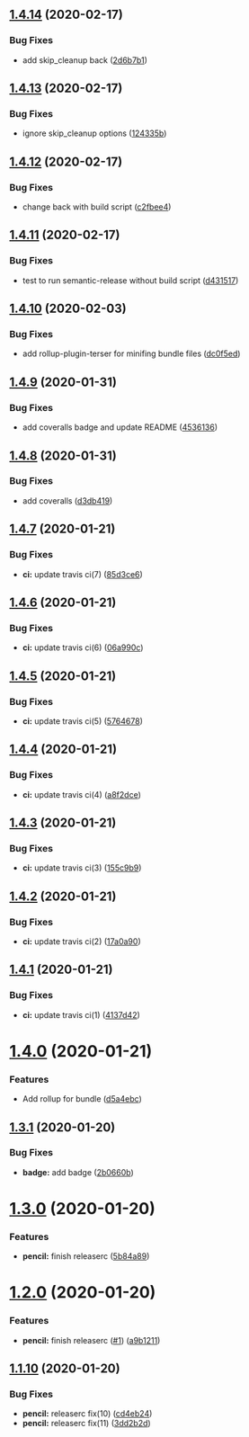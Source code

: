 ## [1.4.14](https://github.com/pjchender/semantic-release-sandbox/compare/v1.4.13...v1.4.14) (2020-02-17)


### Bug Fixes

* add skip_cleanup back ([2d6b7b1](https://github.com/pjchender/semantic-release-sandbox/commit/2d6b7b1fbefcc6fa5335a843c3bc2af2b3c85b63))

## [1.4.13](https://github.com/pjchender/semantic-release-sandbox/compare/v1.4.12...v1.4.13) (2020-02-17)


### Bug Fixes

* ignore skip_cleanup options ([124335b](https://github.com/pjchender/semantic-release-sandbox/commit/124335b76bd493b8ff728e5a0a0eca141415fb24))

## [1.4.12](https://github.com/pjchender/semantic-release-sandbox/compare/v1.4.11...v1.4.12) (2020-02-17)


### Bug Fixes

* change back with build script ([c2fbee4](https://github.com/pjchender/semantic-release-sandbox/commit/c2fbee460aff99f78e2e7e5d17a784569347073e))

## [1.4.11](https://github.com/pjchender/semantic-release-sandbox/compare/v1.4.10...v1.4.11) (2020-02-17)


### Bug Fixes

* test to run semantic-release without build script ([d431517](https://github.com/pjchender/semantic-release-sandbox/commit/d431517245585f36327d005b6ec73b7f8432e304))

## [1.4.10](https://github.com/pjchender/semantic-release-sandbox/compare/v1.4.9...v1.4.10) (2020-02-03)


### Bug Fixes

* add rollup-plugin-terser for minifing bundle files ([dc0f5ed](https://github.com/pjchender/semantic-release-sandbox/commit/dc0f5ed250b375fce9224e6d8be77db1cc88093f))

## [1.4.9](https://github.com/pjchender/semantic-release-sandbox/compare/v1.4.8...v1.4.9) (2020-01-31)


### Bug Fixes

* add coveralls badge and update README ([4536136](https://github.com/pjchender/semantic-release-sandbox/commit/4536136ee7375cc39c6809cc566a500772862ea5))

## [1.4.8](https://github.com/pjchender/semantic-release-sandbox/compare/v1.4.7...v1.4.8) (2020-01-31)


### Bug Fixes

* add coveralls ([d3db419](https://github.com/pjchender/semantic-release-sandbox/commit/d3db4199df934bc6d6944bf98d06beb11c5cba9d))

## [1.4.7](https://github.com/pjchender/semantic-release-sandbox/compare/v1.4.6...v1.4.7) (2020-01-21)


### Bug Fixes

* **ci:** update travis ci(7) ([85d3ce6](https://github.com/pjchender/semantic-release-sandbox/commit/85d3ce696c212efd3c728a714fec80a6f2665c98))

## [1.4.6](https://github.com/pjchender/semantic-release-sandbox/compare/v1.4.5...v1.4.6) (2020-01-21)


### Bug Fixes

* **ci:** update travis ci(6) ([06a990c](https://github.com/pjchender/semantic-release-sandbox/commit/06a990ce9927cfbdfb2785fb3721bfdc754c7c93))

## [1.4.5](https://github.com/pjchender/semantic-release-sandbox/compare/v1.4.4...v1.4.5) (2020-01-21)


### Bug Fixes

* **ci:** update travis ci(5) ([5764678](https://github.com/pjchender/semantic-release-sandbox/commit/5764678bf8af9c4ad098882fcacbda30accc47da))

## [1.4.4](https://github.com/pjchender/semantic-release-sandbox/compare/v1.4.3...v1.4.4) (2020-01-21)


### Bug Fixes

* **ci:** update travis ci(4) ([a8f2dce](https://github.com/pjchender/semantic-release-sandbox/commit/a8f2dcef1c40d2b597b2fe9860bdde4f73bc0739))

## [1.4.3](https://github.com/pjchender/semantic-release-sandbox/compare/v1.4.2...v1.4.3) (2020-01-21)


### Bug Fixes

* **ci:** update travis ci(3) ([155c9b9](https://github.com/pjchender/semantic-release-sandbox/commit/155c9b9709f5a28444e9b0d362fbd88febceb237))

## [1.4.2](https://github.com/pjchender/semantic-release-sandbox/compare/v1.4.1...v1.4.2) (2020-01-21)


### Bug Fixes

* **ci:** update travis ci(2) ([17a0a90](https://github.com/pjchender/semantic-release-sandbox/commit/17a0a90c451d45efbf794c2b2e471df08dbb72dc))

## [1.4.1](https://github.com/pjchender/semantic-release-sandbox/compare/v1.4.0...v1.4.1) (2020-01-21)


### Bug Fixes

* **ci:** update travis ci(1) ([4137d42](https://github.com/pjchender/semantic-release-sandbox/commit/4137d42aac0c27ce8bafcaa660a377e302ca04c1))

# [1.4.0](https://github.com/pjchender/semantic-release-sandbox/compare/v1.3.1...v1.4.0) (2020-01-21)


### Features

* Add rollup for bundle ([d5a4ebc](https://github.com/pjchender/semantic-release-sandbox/commit/d5a4ebc551ca93ccddef5cc99b67de7264eedb32))

## [1.3.1](https://github.com/pjchender/semantic-release-sandbox/compare/v1.3.0...v1.3.1) (2020-01-20)


### Bug Fixes

* **badge:** add badge ([2b0660b](https://github.com/pjchender/semantic-release-sandbox/commit/2b0660b3124539f371a5d008174e54065c33fb0d))

# [1.3.0](https://github.com/pjchender/semantic-release-sandbox/compare/v1.2.0...v1.3.0) (2020-01-20)


### Features

* **pencil:** finish releaserc ([5b84a89](https://github.com/pjchender/semantic-release-sandbox/commit/5b84a890e3bb2460f6dfe4e41ed3d6d66e13c957))

# [1.2.0](https://github.com/pjchender/semantic-release-sandbox/compare/v1.1.10...v1.2.0) (2020-01-20)


### Features

* **pencil:** finish releaserc ([#1](https://github.com/pjchender/semantic-release-sandbox/issues/1)) ([a9b1211](https://github.com/pjchender/semantic-release-sandbox/commit/a9b1211f09542dbd7ce7d062245ffe804b734195))

## [1.1.10](https://github.com/pjchender/semantic-release-sandbox/compare/v1.1.9...v1.1.10) (2020-01-20)


### Bug Fixes

* **pencil:** releaserc fix(10) ([cd4eb24](https://github.com/pjchender/semantic-release-sandbox/commit/cd4eb24e5128137feaab5050685b547e64424415))
* **pencil:** releaserc fix(11) ([3dd2b2d](https://github.com/pjchender/semantic-release-sandbox/commit/3dd2b2dcf95f6ae3a0572b5bfdc1696aacd0aa54))

